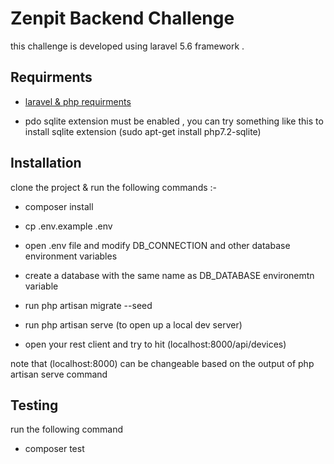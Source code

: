 # Zenpit Backend Challenge

this challenge is developed using laravel 5.6 framework .

## Requirments

- [laravel & php requirments](https://laravel.com/docs/5.6#server-requirements)

- pdo sqlite extension must be enabled , you can try something like this to install sqlite extension (sudo apt-get install php7.2-sqlite)

## Installation

clone the project & run the following commands :-

- composer install

- cp .env.example .env

- open .env file and modify DB_CONNECTION and other database environment variables

- create a database with the same name as DB_DATABASE environemtn variable

- run php artisan migrate --seed

- run php artisan serve (to open up a local dev server)

- open your rest client and try to hit (localhost:8000/api/devices)

note that (localhost:8000) can be changeable based on the output of php artisan serve command


## Testing

run the following command

- composer test